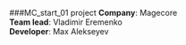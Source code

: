 ###MC_start_01 project
**Company**: Magecore<br />
**Team lead**: Vladimir Eremenko<br />
**Developer**: Max Alekseyev

